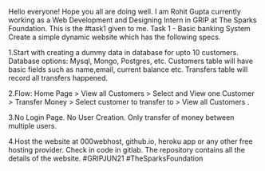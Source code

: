 Hello everyone! Hope you all are doing well. I am Rohit Gupta currently working as a Web Development and Designing Intern in GRIP at The Sparks Foundation. This is the #task1 given to me. Task 1 - Basic banking System Create a simple dynamic website which has the following specs.

   1.Start with creating a dummy data in database for upto 10 customers. Database options: Mysql, Mongo, Postgres, etc. Customers table will have basic fields such as name,email,      current balance etc. Transfers table will record all transfers happened.

   2.Flow: Home Page > View all Customers > Select and View one Customer > Transfer Money > Select customer to transfer to > View all Customers .

   3.No Login Page. No User Creation. Only transfer of money between multiple users.

   4.Host the website at 000webhost, github.io, heroku app or any other free hosting provider. Check in code in gitlab.
The repository contains all the details of the website. #GRIPJUN21 #TheSparksFoundation
